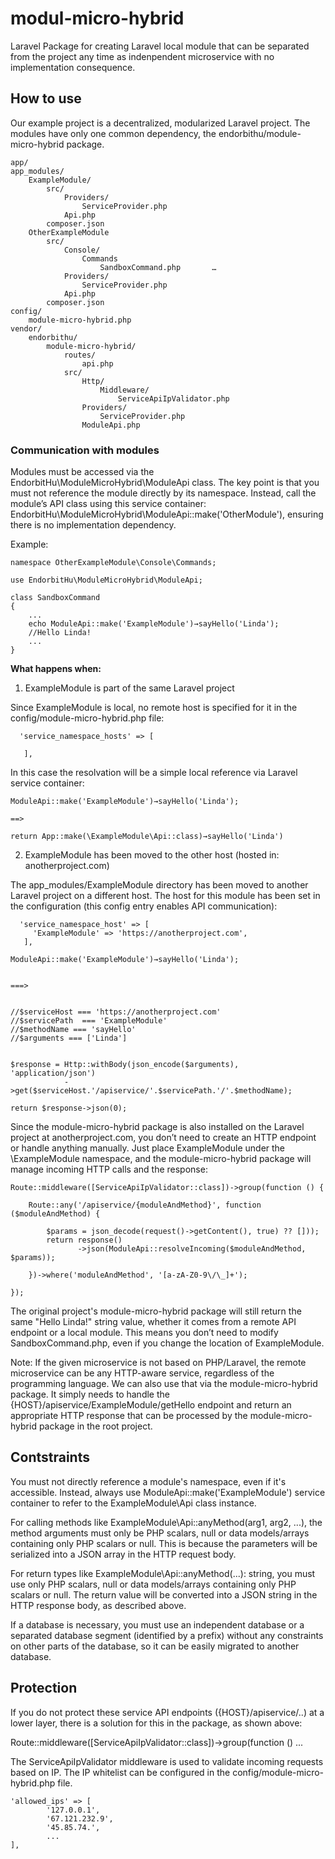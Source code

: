 # modul-micro-hybrid
Laravel Package for creating Laravel local module that can be separated from the project any time as indenpendent microservice with no implementation consequence.

## How to use

Our example project is a decentralized, modularized Laravel project. The modules have only one common dependency, the endorbithu/module-micro-hybrid package. 
```
app/
app_modules/
    ExampleModule/        
        src/            
            Providers/
                ServiceProvider.php
            Api.php    
        composer.json      
    OtherExampleModule        
        src/     
            Console/
                Commands
                    SandboxCommand.php       …            
            Providers/                
                ServiceProvider.php            
            Api.php   
        composer.json      
config/    
    module-micro-hybrid.php    
vendor/    
    endorbithu/        
        module-micro-hybrid/  
            routes/
                api.php          
            src/
                Http/
                    Middleware/
                        ServiceApiIpValidator.php  
                Providers/                
                    ServiceProvider.php                                         
                ModuleApi.php
```
### Communication with modules

Modules must be accessed via the EndorbitHu\ModuleMicroHybrid\ModuleApi class. The key point is that you must not reference the module directly by its namespace. Instead, call the module’s API class using this service container: EndorbitHu\ModuleMicroHybrid\ModuleApi::make('OtherModule'), ensuring there is no implementation dependency.

Example:
```
namespace OtherExampleModule\Console\Commands;

use EndorbitHu\ModuleMicroHybrid\ModuleApi;

class SandboxCommand
{
    ...
    echo ModuleApi::make('ExampleModule')→sayHello('Linda');
    //Hello Linda!
    ...
}
```

**What happens when:**

1. ExampleModule is part of the same Laravel project

Since ExampleModule is local, no remote host is specified for it in the config/module-micro-hybrid.php file:
```
  'service_namespace_hosts' => [      

   ],
```
In this case the resolvation will be a simple local reference via Laravel service container:
```
ModuleApi::make('ExampleModule')→sayHello('Linda');

==>

return App::make(\ExampleModule\Api::class)→sayHello('Linda')
```

2. ExampleModule has been moved to the other host (hosted in: anotherproject.com) 

The app_modules/ExampleModule directory has been moved to another Laravel project on a different host. The host for this module has been set in the configuration (this config entry enables API communication):
```
  'service_namespace_host' => [      
     'ExampleModule' => 'https://anotherproject.com',  
   ],
```

```
ModuleApi::make('ExampleModule')→sayHello('Linda');


===>


//$serviceHost === 'https://anotherproject.com'
//$servicePath  === 'ExampleModule' 
//$methodName === 'sayHello'
//$arguments === ['Linda']


$response = Http::withBody(json_encode($arguments), 'application/json')
            ->get($serviceHost.'/apiservice/'.$servicePath.'/'.$methodName);
        
return $response->json(0);
```

Since the module-micro-hybrid package is also installed on the Laravel project at anotherproject.com, you don’t need to create an HTTP endpoint or handle anything manually. Just place ExampleModule under the \ExampleModule namespace, and the module-micro-hybrid package will manage incoming HTTP calls and the response:

```
Route::middleware([ServiceApiIpValidator::class])->group(function () {

    Route::any('/apiservice/{moduleAndMethod}', function ($moduleAndMethod) {

        $params = json_decode(request()->getContent(), true) ?? []));
        return response()
               ->json(ModuleApi::resolveIncoming($moduleAndMethod, $params));
       
    })->where('moduleAndMethod', '[a-zA-Z0-9\/\_]+');

});
```
The original project's module-micro-hybrid package will still return the same "Hello Linda!" string value, whether it comes from a remote API endpoint or a local module. This means you don’t need to modify SandboxCommand.php, even if you change the location of ExampleModule.  

Note: If the given microservice is not based on PHP/Laravel, the remote microservice can be any HTTP-aware service, regardless of the programming language. We can also use that via the module-micro-hybrid package. It simply needs to handle the {HOST}/apiservice/ExampleModule/getHello endpoint and return an appropriate HTTP response that can be processed by the module-micro-hybrid package in the root project.

## Contstraints

You must not directly reference a module's namespace, even if it's accessible. Instead, always use ModuleApi::make('ExampleModule') service container to refer to the ExampleModule\Api class instance. 

For calling methods like ExampleModule\Api::anyMethod(arg1, arg2, ...), the method arguments must only be PHP scalars, null or data models/arrays containing only PHP scalars or null. This is because the parameters will be serialized into a JSON array in the HTTP request body.

For return types like ExampleModule\Api::anyMethod(...): string, you must use only PHP scalars, null or data models/arrays containing only PHP scalars or null. The return value will be converted into a JSON string in the HTTP response body, as described above.

If a database is necessary, you must use an independent database or a separated database segment (identified by a prefix) without any constraints on other parts of the database, so it can be easily migrated to another database.

## Protection

If you do not protect these service API endpoints ({HOST}/apiservice/..) at a lower layer, there is a solution for this in the package, as shown above:

Route::middleware([ServiceApiIpValidator::class])->group(function ()  ...

The ServiceApiIpValidator middleware is used to validate incoming requests based on IP. The IP whitelist can be configured in the config/module-micro-hybrid.php file.
```
'allowed_ips' => [
        '127.0.0.1', 
        '67.121.232.9', 
        '45.85.74.', 
        ...
],
```
